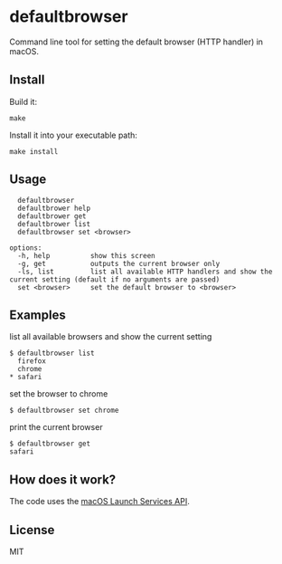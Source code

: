 defaultbrowser
==============

Command line tool for setting the default browser (HTTP handler) in macOS.

Install
-------

Build it:

```
make
```

Install it into your executable path:

```
make install
```

Usage
-----

```
  defaultbrowser
  defaultbrower help
  defaultbrower get
  defaultbrower list
  defaultbrowser set <browser>

options:
  -h, help          show this screen
  -g, get           outputs the current browser only
  -ls, list         list all available HTTP handlers and show the current setting (default if no arguments are passed)
  set <browser>     set the default browser to <browser>
```

Examples
-----

list all available browsers and show the current setting
```
$ defaultbrowser list
  firefox
  chrome
* safari
```

set the browser to chrome
```
$ defaultbrowser set chrome
```

print the current browser
```
$ defaultbrowser get
safari
```





How does it work?
-----------------

The code uses the [macOS Launch Services API](https://developer.apple.com/documentation/coreservices/launch_services).

License
-------

MIT
